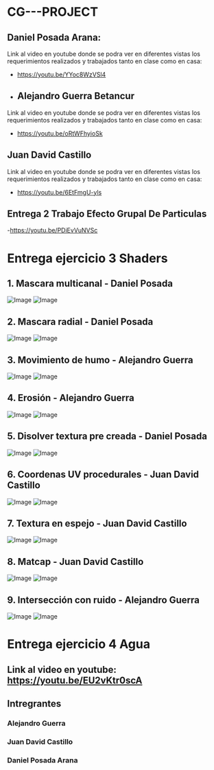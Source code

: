 # CG---PROJECT

## Daniel Posada Arana:
Link al video en youtube donde se podra ver en diferentes vistas los requerimientos realizados y trabajados tanto en clase como en casa:
- https://youtu.be/YYoc8WzVSl4
- ## Alejandro Guerra Betancur
Link al video en youtube donde se podra ver en diferentes vistas los requerimientos realizados y trabajados tanto en clase como en casa:
- https://youtu.be/oRtWFhyioSk
## Juan David Castillo
Link al video en youtube donde se podra ver en diferentes vistas los requerimientos realizados y trabajados tanto en clase como en casa:
- https://youtu.be/6EtFmgU-yls


## Entrega 2 Trabajo Efecto Grupal De Particulas 
-https://youtu.be/PDiEvVuNVSc
  
# Entrega ejercicio 3 Shaders
## 1. Mascara multicanal - Daniel Posada
![Image](https://github.com/user-attachments/assets/ddcd2ade-4ec5-4993-880c-286c30488e3e)
![Image](https://github.com/user-attachments/assets/5e1c77e1-403e-4b4d-9ff0-ea72c6e86e61)
## 2. Mascara radial - Daniel Posada
![Image](https://github.com/user-attachments/assets/a70fcd34-8483-44d5-9072-e1ddca3fa2d7)
![Image](https://github.com/user-attachments/assets/ddc3217b-8504-45e0-9abe-b18d6a62aac6)
## 3. Movimiento de humo - Alejandro Guerra
![Image](https://github.com/user-attachments/assets/0d6071ec-b785-40b3-9d14-e0c3e5bd0568)
![Image](https://github.com/user-attachments/assets/34cd9fc4-6b12-4092-93e3-04eb695f8090)
## 4. Erosión - Alejandro Guerra
![Image](https://github.com/user-attachments/assets/4daad5fa-47d1-4e05-8dd2-b695cce36a1a)
![Image](https://github.com/user-attachments/assets/851bd259-815e-47b4-b892-b8bf342dd8fc)
## 5. Disolver textura pre creada - Daniel Posada
![Image](https://github.com/user-attachments/assets/c759ca82-b4b9-4412-a7d9-b8252b76ebb2)
![Image](https://github.com/user-attachments/assets/3dfabcfb-9d65-402b-9aad-d5fa45a4676d)
## 6. Coordenas UV procedurales - Juan David Castillo
![Image](https://github.com/user-attachments/assets/fabf4c20-78b8-4cdf-868b-f054224df488)
![Image](https://github.com/user-attachments/assets/be024a57-3c95-4a5b-aef1-fd90f7899f24)
## 7. Textura en espejo - Juan David Castillo
![Image](https://github.com/user-attachments/assets/cbc62a27-d16a-4085-8072-a5cbec065e04)
![Image](https://github.com/user-attachments/assets/07d20680-08d9-4245-8ef0-59866854ba4c)
## 8. Matcap - Juan David Castillo
![Image](https://github.com/user-attachments/assets/c9754ec0-8097-4043-af98-a01881948bb3)
![Image](https://github.com/user-attachments/assets/3423a85c-67b2-4963-b572-2c063ffa3e96)
## 9. Intersección con ruido - Alejandro Guerra
![Image](https://github.com/user-attachments/assets/eb3ebc54-53c9-4241-8b08-f4ffc5f9a27d)
![Image](https://github.com/user-attachments/assets/2a158b84-3c0d-4585-8ede-ae7591ddd142)

# Entrega ejercicio 4 Agua
## Link al video en youtube: https://youtu.be/EU2vKtr0scA
## Intregrantes
### Alejandro Guerra
### Juan David Castillo
### Daniel Posada Arana

